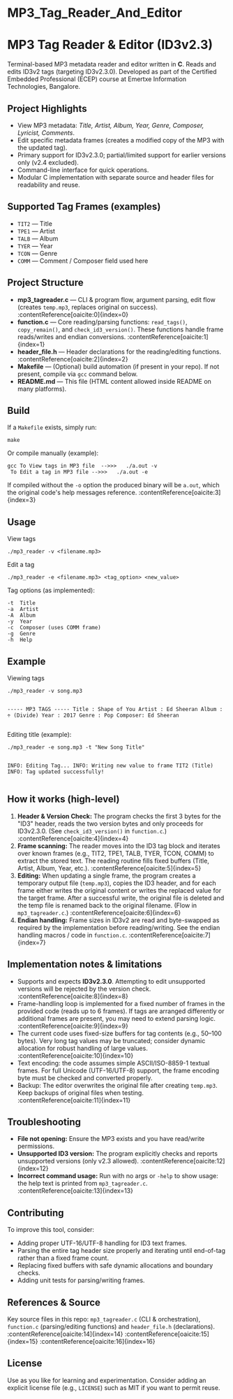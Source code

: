 # MP3_Tag_Reader_And_Editor



  <h1>MP3 Tag Reader &amp; Editor (ID3v2.3)</h1>
  <p class="meta">
    Terminal-based MP3 metadata reader and editor written in <strong>C</strong>. Reads and edits ID3v2 tags (targeting ID3v2.3.0).  
    Developed as part of the Certified Embedded Professional (ECEP) course at Emertxe Information Technologies, Bangalore.
  </p>

  <h2>Project Highlights</h2>
  <ul class="features">
    <li>View MP3 metadata: <em>Title, Artist, Album, Year, Genre, Composer, Lyricist, Comments</em>.</li>
    <li>Edit specific metadata frames (creates a modified copy of the MP3 with the updated tag).</li>
    <li>Primary support for ID3v2.3.0; partial/limited support for earlier versions only (v2.4 excluded).</li>
    <li>Command-line interface for quick operations.</li>
    <li>Modular C implementation with separate source and header files for readability and reuse.</li>
  </ul>

  <h2>Supported Tag Frames (examples)</h2>
  <ul>
    <li><code>TIT2</code> — Title</li>
    <li><code>TPE1</code> — Artist</li>
    <li><code>TALB</code> — Album</li>
    <li><code>TYER</code> — Year</li>
    <li><code>TCON</code> — Genre</li>
    <li><code>COMM</code> — Comment / Composer field used here</li>
  </ul>

  <h2>Project Structure</h2>
  <ul class="files">
    <li><strong>mp3_tagreader.c</strong> — CLI &amp; program flow, argument parsing, edit flow (creates <code>temp.mp3</code>, replaces original on success). :contentReference[oaicite:0]{index=0}</li>
    <li><strong>function.c</strong> — Core reading/parsing functions: <code>read_tags()</code>, <code>copy_remain()</code>, and <code>check_id3_version()</code>. These functions handle frame reads/writes and endian conversions. :contentReference[oaicite:1]{index=1}</li>
    <li><strong>header_file.h</strong> — Header declarations for the reading/editing functions. :contentReference[oaicite:2]{index=2}</li>
    <li><strong>Makefile</strong> — (Optional) build automation (if present in your repo). If not present, compile via <code>gcc</code> command below.</li>
    <li><strong>README.md</strong> — This file (HTML content allowed inside README on many platforms).</li>
  </ul>

  <h2>Build</h2>
  <p>If a <code>Makefile</code> exists, simply run:</p>
  <pre><code>make</code></pre>
  <p>Or compile manually (example):</p>
  <pre><code>gcc To View tags in MP3 file  -->>>   ./a.out -v <filename>
 To Edit a tag in MP3 file -->>>   ./a.out -e <filename> <tag_option> <new_value></code></pre>
  <p>If compiled without the <code>-o</code> option the produced binary will be <code>a.out</code>, which the original code's help messages reference. :contentReference[oaicite:3]{index=3}</p>

  <h2>Usage</h2>
  <p>View tags</p>
  <pre><code>./mp3_reader -v &lt;filename.mp3&gt;</code></pre>
  <p>Edit a tag</p>
  <pre><code>./mp3_reader -e &lt;filename.mp3&gt; &lt;tag_option&gt; &lt;new_value&gt;</code></pre>
  <p>Tag options (as implemented):</p>
  <pre><code>-t  Title
-a  Artist
-A  Album
-y  Year
-c  Composer (uses COMM frame)
-g  Genre
-h  Help</code></pre>

  <h2>Example</h2>
  <p>Viewing tags</p>
  <pre><code>./mp3_reader -v song.mp3

----- MP3 TAGS -----
Title   :    Shape of You
Artist  :    Ed Sheeran
Album   :    ÷ (Divide)
Year    :    2017
Genre   :    Pop
Composer:    Ed Sheeran
</code></pre>

  <p>Editing title (example):</p>
  <pre><code>./mp3_reader -e song.mp3 -t "New Song Title"

INFO: Editing Tag...
INFO: Writing new value to frame TIT2 (Title)
INFO: Tag updated successfully!
</code></pre>

  <h2>How it works (high-level)</h2>
  <ol>
    <li><strong>Header &amp; Version Check:</strong> The program checks the first 3 bytes for the "ID3" header, reads the two version bytes and only proceeds for ID3v2.3.0. (See <code>check_id3_version()</code> in <code>function.c</code>.) :contentReference[oaicite:4]{index=4}</li>
    <li><strong>Frame scanning:</strong> The reader moves into the ID3 tag block and iterates over known frames (e.g., TIT2, TPE1, TALB, TYER, TCON, COMM) to extract the stored text. The reading routine fills fixed buffers (Title, Artist, Album, Year, etc.). :contentReference[oaicite:5]{index=5}</li>
    <li><strong>Editing:</strong> When updating a single frame, the program creates a temporary output file (<code>temp.mp3</code>), copies the ID3 header, and for each frame either writes the original content or writes the replaced value for the target frame. After a successful write, the original file is deleted and the temp file is renamed back to the original filename. (Flow in <code>mp3_tagreader.c</code>.) :contentReference[oaicite:6]{index=6}</li>
    <li><strong>Endian handling:</strong> Frame sizes in ID3v2 are read and byte-swapped as required by the implementation before reading/writing. See the endian handling macros / code in <code>function.c</code>. :contentReference[oaicite:7]{index=7}</li>
  </ol>

  <h2>Implementation notes &amp; limitations</h2>
  <ul>
    <li>Supports and expects <strong>ID3v2.3.0</strong>. Attempting to edit unsupported versions will be rejected by the version check. :contentReference[oaicite:8]{index=8}</li>
    <li>Frame-handling loop is implemented for a fixed number of frames in the provided code (reads up to 6 frames). If tags are arranged differently or additional frames are present, you may need to extend parsing logic. :contentReference[oaicite:9]{index=9}</li>
    <li>The current code uses fixed-size buffers for tag contents (e.g., 50–100 bytes). Very long tag values may be truncated; consider dynamic allocation for robust handling of large values. :contentReference[oaicite:10]{index=10}</li>
    <li>Text encoding: the code assumes simple ASCII/ISO-8859-1 textual frames. For full Unicode (UTF-16/UTF-8) support, the frame encoding byte must be checked and converted properly.</li>
    <li>Backup: The editor overwrites the original file after creating <code>temp.mp3</code>. Keep backups of original files when testing. :contentReference[oaicite:11]{index=11}</li>
  </ul>

  <h2>Troubleshooting</h2>
  <ul>
    <li><strong>File not opening:</strong> Ensure the MP3 exists and you have read/write permissions.</li>
    <li><strong>Unsupported ID3 version:</strong> The program explicitly checks and reports unsupported versions (only v2.3 allowed). :contentReference[oaicite:12]{index=12}</li>
    <li><strong>Incorrect command usage:</strong> Run with no args or <code>-help</code> to show usage: the help text is printed from <code>mp3_tagreader.c</code>. :contentReference[oaicite:13]{index=13}</li>
  </ul>

  <h2>Contributing</h2>
  <p>To improve this tool, consider:</p>
  <ul>
    <li>Adding proper UTF-16/UTF-8 handling for ID3 text frames.</li>
    <li>Parsing the entire tag header size properly and iterating until end-of-tag rather than a fixed frame count.</li>
    <li>Replacing fixed buffers with safe dynamic allocations and boundary checks.</li>
    <li>Adding unit tests for parsing/writing frames.</li>
  </ul>

  <h2>References &amp; Source</h2>
  <p>Key source files in this repo: <code>mp3_tagreader.c</code> (CLI &amp; orchestration), <code>function.c</code> (parsing/editing functions) and <code>header_file.h</code> (declarations). :contentReference[oaicite:14]{index=14} :contentReference[oaicite:15]{index=15} :contentReference[oaicite:16]{index=16}</p>

  <h2>License</h2>
  <p>Use as you like for learning and experimentation. Consider adding an explicit license file (e.g., <code>LICENSE</code>) such as MIT if you want to permit reuse.</p>

 
